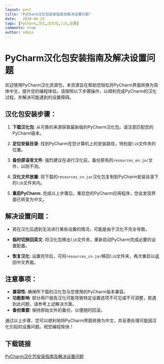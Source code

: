 ```yaml
---
layout: post
title: "PyCharm汉化包安装指南及解决设置问题"
date:   2020-06-21
tags: [PyCharm,汉化,汉化包,lib,设置]
comments: true
author: admin
---
```

# PyCharm汉化包安装指南及解决设置问题

欢迎使用PyCharm汉化资源包，本资源旨在帮助您轻松将PyCharm界面转换为简体中文，提升您的编程体验。请按照以下步骤操作，以顺利完成PyCharm的汉化过程，并解决可能遇到的设置障碍。

## 汉化包安装步骤：

1. **下载汉化包**: 从可靠的来源获取最新版的PyCharm汉化包。请注意匹配您的PyCharm版本。

2. **定位安装目录**: 找到PyCharm在您计算机上的安装路径，特别是`lib`文件夹的位置。

3. **备份原语言文件**: 强烈建议在进行汉化前，备份原有的`resources_en.jar`文件，以防不测。

4. **汉化文件放置**: 将下载的`resources_cn.jar`汉化包复制到PyCharm安装目录下的`lib`文件夹内。

5. **重启PyCharm**: 完成以上步骤后，重启您的PyCharm应用程序，您会发现界面已转变为中文。

## 解决设置问题：

- 若在汉化后遇到无法进行某些设置的情况，可能是由于汉化不完全导致。
  
- **临时切换回英文**: 将汉化包移出`lib`文件夹，重新启动PyCharm完成必要的设置配置。
  
- **恢复汉化**: 设置完毕后，可将`resources_cn.jar`移回`lib`文件夹，再次重启以返回中文界面。

## 注意事项：

- **兼容性**: 确保所下载的汉化包与您使用的PyCharm版本兼容。
- **功能影响**: 部分用户报告汉化可能导致特定设置选项不可见或不可调整，若遇到此问题，请参考上述解决方案。
- **备份重要**: 保持原始文件的备份，以便随时回滚。

通过以上步骤，您可以顺利地将PyCharm界面转换为中文，并妥善处理可能因汉化引起的设置问题。祝您编程愉快！

## 下载链接

[PyCharm汉化包安装指南及解决设置问题](https://pan.quark.cn/s/ac5d3564ebf9)